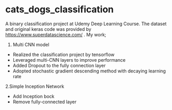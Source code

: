 # cats_dogs_classification
A binary classification project at Udemy Deep Learning Course. The dataset and original keras code was provided by https://www.superdatascience.com/ . My work;

1. Multi CNN model

- Realized the classification project by tensorflow
- Leveraged multi-CNN layers to improve performance
- Added Dropout to the fully connection layer
- Adopted stochastic gradient descending method with decaying learning rate

2.Simple Inception Network

- Add Inception bock
- Remove fully-connected layer